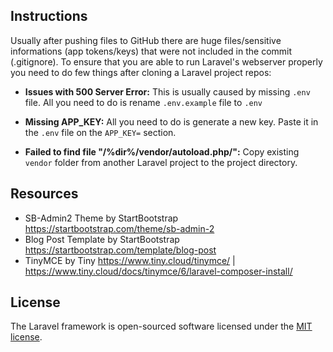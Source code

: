 ## Instructions

Usually after pushing files to GitHub there are huge files/sensitive informations (app tokens/keys) that were not included in the commit (.gitignore).
To ensure that you are able to run Laravel's webserver properly you need to do few things after cloning a Laravel project repos:

* **Issues with 500 Server Error:** 
This is usually caused by missing `.env` file. All you need to do is rename `.env.example` file to `.env`

* **Missing APP_KEY:**
All you need to do is generate a new key. Paste it in the `.env` file on the `APP_KEY=` section.

* **Failed to find file "/%dir%/vendor/autoload.php/":**
Copy existing `vendor` folder from another Laravel project to the project directory.

## Resources

* SB-Admin2 Theme by StartBootstrap https://startbootstrap.com/theme/sb-admin-2
* Blog Post Template by StartBootstrap https://startbootstrap.com/template/blog-post
* TinyMCE by Tiny https://www.tiny.cloud/tinymce/ | https://www.tiny.cloud/docs/tinymce/6/laravel-composer-install/

## License

The Laravel framework is open-sourced software licensed under the [MIT license](https://opensource.org/licenses/MIT).

